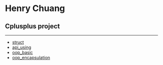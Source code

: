 # Henry Chuang
## Cplusplus project
-----
- [struct](https://github.com/HenrywlChuang/Cplusplus/tree/master/struct)
- [api_using](https://github.com/HenrywlChuang/Cplusplus/tree/master/api_using)
- [oop_basic](https://github.com/HenrywlChuang/Cplusplus/tree/master/oop_basic)
- [oop_encapsulation](https://github.com/HenrywlChuang/Cplusplus/tree/master/oop_encapsulation)